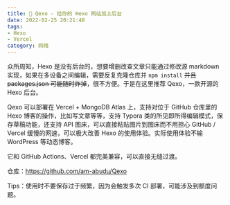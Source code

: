 ```yaml
---
title: 📜 Qexo - 给你的 Hexo 网站加上后台
date: 2022-02-25 20:21:48
tags: 
- Hexo
- Vercel
category: 网络
---
```


众所周知，Hexo 是没有后台的，想要增删改查文章只能通过修改源 markdown 实现，如果在多设备之间编辑，需要反复克隆仓库并 `npm install` ~~并且 packages.json 可能随时炸掉~~，很不方便。于是在这里推荐 Qexo，一款开源的 Hexo 后台。

Qexo 可以部署在 Vercel + MongoDB Atlas 上，支持对位于 GitHub 仓库里的 Hexo 博客的操作，比如写文章等等，支持 Typora 类的所见即所得编辑模式，保存草稿功能，还支持 API 图床，可以直接粘贴图片到图床而不用担心 GitHub / Vercel 缓慢的网速，可以极大改善 Hexo 的使用体验。实际使用体验不输 WordPress 等动态博客。

它和 GitHub Actions、Vercel 都完美兼容，可以直接无缝过渡。

仓库：https://github.com/am-abudu/Qexo

Tips：使用时不要保存过于频繁，因为会触发多次 CI 部署，可能涉及到额度问题。

